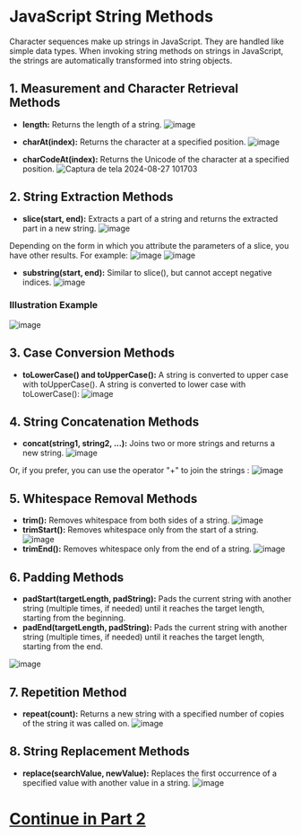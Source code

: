# JavaScript String Methods
Character sequences make up strings in JavaScript. They are handled like simple data types. When invoking string methods on strings in JavaScript, the strings are automatically transformed into string objects.

## 1. Measurement and Character Retrieval Methods
- **length:** Returns the length of a string.
![image](https://github.com/user-attachments/assets/d3c13bfe-171c-47e4-88c1-bde61e718306)

- **charAt(index):** Returns the character at a specified position.
![image](https://github.com/user-attachments/assets/75e9318b-84ee-446b-a41d-190370f9c788)

- **charCodeAt(index):** Returns the Unicode of the character at a specified position.
![Captura de tela 2024-08-27 101703](https://github.com/user-attachments/assets/a5dd416c-673b-49e9-bb98-1c6bebc51485)

## 2. String Extraction Methods
- **slice(start, end):** Extracts a part of a string and returns the extracted part in a new string.
![image](https://github.com/user-attachments/assets/dd7b4765-252c-4706-9510-9caddb7a669a)

Depending on the form in which you attribute the parameters of a slice, you have other results. For example:
![image](https://github.com/user-attachments/assets/d1fdfc9f-7175-431b-9437-ce61d3e837b8)
![image](https://github.com/user-attachments/assets/cfa798a5-ae5e-4e9c-804f-4dc2829f7a0e)

- **substring(start, end):** Similar to slice(), but cannot accept negative indices.
![image](https://github.com/user-attachments/assets/38a2478d-d17a-44b3-b465-84fbf634a80e)
### Illustration Example
![image](https://github.com/user-attachments/assets/157d4e22-1460-49ab-9ece-895f6a844502)

## 3. Case Conversion Methods
- **toLowerCase() and toUpperCase():** A string is converted to upper case with toUpperCase(). A string is converted to lower case with toLowerCase():
![image](https://github.com/user-attachments/assets/091412e3-949a-40a4-963d-b43abc214a18)

## 4. String Concatenation Methods
- **concat(string1, string2, ...):** Joins two or more strings and returns a new string.
![image](https://github.com/user-attachments/assets/59bb39fe-3657-4023-8f46-461c2bfe31de)

Or, if you prefer, you can use the operator "+" to join the strings :
![image](https://github.com/user-attachments/assets/bf57b525-ebdf-4b20-b0f2-792aebc106e8)

## 5. Whitespace Removal Methods
- **trim():** Removes whitespace from both sides of a string.
![image](https://github.com/user-attachments/assets/46d81370-efd2-43f4-a89c-f45c77d43862)
- **trimStart():** Removes whitespace only from the start of a string.
![image](https://github.com/user-attachments/assets/a85bdb9d-3572-4b27-a885-5416444a751a)
- **trimEnd():** Removes whitespace only from the end of a string.
![image](https://github.com/user-attachments/assets/5b244241-0b33-4967-bfe9-6d583fa9ebe0)

## 6. Padding Methods
- **padStart(targetLength, padString):** Pads the current string with another string (multiple times, if needed) until it reaches the target length, starting from the beginning.
- **padEnd(targetLength, padString):** Pads the current string with another string (multiple times, if needed) until it reaches the target length, starting from the end.

![image](https://github.com/user-attachments/assets/1d2f76c6-e9a9-454e-9ef7-638194ecaebb)

## 7. Repetition Method
- **repeat(count):** Returns a new string with a specified number of copies of the string it was called on.
![image](https://github.com/user-attachments/assets/ff911e4f-df7f-4081-9705-a94472839dae)

## 8. String Replacement Methods
- **replace(searchValue, newValue):** Replaces the first occurrence of a specified value with another value in a string.
![image](https://github.com/user-attachments/assets/35468e09-fbc7-4906-9a7f-29efb6cf57fb)

# [Continue in Part 2](https://github.com/Karlos-Eduardo-Mrqs/Construction-Html-Css-Javascript/blob/main/Interaction-Javascript/Module%205%20-%20Methods%20And%20Data%20Manipulation/Strings-Number_10/Search_Strings.md)
